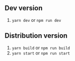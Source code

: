## Dev version
1. `yarn dev` or `npm run dev`
## Distribution version
1. `yarn build` or `npm run build`
2. `yarn start` or `npm run start`
